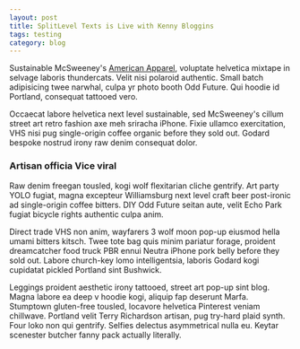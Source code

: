 ```yaml
---
layout: post
title: SplitLevel Texts is Live with Kenny Bloggins
tags: testing
category: blog
---
```

Sustainable McSweeney's [American Apparel](http://google.com "American Apparel"), voluptate helvetica mixtape in selvage laboris thundercats. Velit nisi polaroid authentic. Small batch adipisicing twee narwhal, culpa yr photo booth Odd Future. Qui hoodie id Portland, consequat tattooed vero. 

Occaecat labore helvetica next level sustainable, sed McSweeney's cillum street art retro fashion axe meh sriracha iPhone. Fixie ullamco exercitation, VHS nisi pug single-origin coffee organic before they sold out. Godard bespoke nostrud irony raw denim consequat dolor.

### Artisan officia Vice viral

Raw denim freegan tousled, kogi wolf flexitarian cliche gentrify. Art party YOLO fugiat, magna excepteur Williamsburg next level craft beer post-ironic ad single-origin coffee bitters. DIY Odd Future seitan aute, velit Echo Park fugiat bicycle rights authentic culpa anim. 

Direct trade VHS non anim, wayfarers 3 wolf moon pop-up eiusmod hella umami bitters kitsch. Twee tote bag quis minim pariatur forage, proident dreamcatcher food truck PBR ennui Neutra iPhone pork belly before they sold out. Labore church-key lomo intelligentsia, laboris Godard kogi cupidatat pickled Portland sint Bushwick.

Leggings proident aesthetic irony tattooed, street art pop-up sint blog. Magna labore ea deep v hoodie kogi, aliquip fap deserunt Marfa. Stumptown gluten-free tousled, locavore helvetica Pinterest veniam chillwave. Portland velit Terry Richardson artisan, pug try-hard plaid synth. Four loko non qui gentrify. Selfies delectus asymmetrical nulla eu. Keytar scenester butcher fanny pack actually literally.
